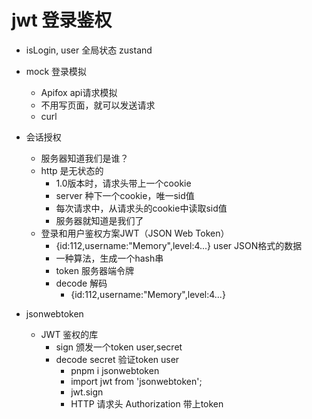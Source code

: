 # jwt 登录鉴权
- isLogin, user 全局状态 zustand
- mock 登录模拟
  - Apifox api请求模拟
  - 不用写页面，就可以发送请求
  - curl

- 会话授权
  - 服务器知道我们是谁？
  - http 是无状态的
    - 1.0版本时，请求头带上一个cookie
    - server 种下一个cookie，唯一sid值
    - 每次请求中，从请求头的cookie中读取sid值
    - 服务器就知道是我们了
  - 登录和用户鉴权方案JWT（JSON Web Token）
    - {id:112,username:"Memory",level:4...} user JSON格式的数据
    - 一种算法，生成一个hash串
    - token 服务器端令牌
    - decode 解码
      - {id:112,username:"Memory",level:4...}
- jsonwebtoken
  - JWT 鉴权的库
    - sign 颁发一个token user,secret
    - decode secret 验证token user
      - pnpm i jsonwebtoken
      - import jwt from 'jsonwebtoken';
      - jwt.sign
      - HTTP 请求头 Authorization 带上token